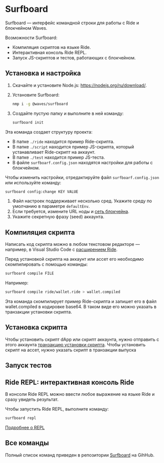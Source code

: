 # Surfboard

Surfboard — интерфейс командной строки для работы с Ride и блокчейном Waves.

Возможности Surfboard:

* Компиляция скриптов на языке Ride.
* Интерактивная консоль Ride REPL.
* Запуск JS-скриптов и тестов, работающих с блокчейном.

## Установка и настройка

1. Скачайте и установите Node.js: <https://nodejs.org/ru/download/>.
2. Установите Surfboard:

   ```bash
   nmp i -g @waves/surfboard
   ```

3. Создайте пустую папку и выполните в ней команду:

   ```bash
   surfboard init
   ```

Эта команда создает структуру проекта:

* В папке `./ride` находится пример Ride-скрипта.
* В папке `./script` находится пример JS-скрипта, который устанавливает Ride-скрипт на аккаунт.
* В папке `./test` находится пример JS-теста.
* В файле `surfboarf.config.json` находятся настройки для работы с блокчейном.

Чтобы изменить настройки, отредактируйте файл `surfboarf.config.json` или используйте команду:

```bash
surfboard config:change KEY VALUE
```

1. Файл настроек поддерживает несколько сред. Укажите среду по умолчанию в параметре `defaultEnv`.
2. Если требуется, измените URL ноды и [сеть блокчейна](/ru/blockchain/blockchain-network/chain-id).
3. Укажите секретную фразу (seed) аккаунта.

## Компиляция скрипта

Написать код скрипта можно в любом текстовом редакторе — например, в Visual Studio Code с [расширением Ride](/ru/building-apps/smart-contracts/tools/ride-vscode).

Перед установкой скрипта на аккаунт или ассет его необходимо скомпилировать с помощью команды:

```bash
surfboard compile FILE
```

Например:

```bash
surfboard compile ride/wallet.ride > wallet.compiled
```

Эта команда скомпилирует пример Ride-скрипта и запишет его в файл wallet.compiled в кодировке base64. В таком виде его можно указать в транзакции установки скрипта.

## Установка скрипта

Чтобы установить скрипт dApp или скрипт аккаунта, нужно отправить с этого аккаунта [транзакцию установки скрипта](/ru/blockchain/transaction-type/). Чтобы установить скрипт на ассет, нужно указать скрипт в транзакции выпуска []()

## Запуск тестов



## Ride REPL: интерактивная консоль Ride

В консоли Ride REPL можно ввести любое выражение на языке Ride и сразу увидеть результат.

Чтобы запустить Ride REPL, выполните команду:

```bash
surfboard repl
```

[Подробнее о REPL](/ru/building-apps/smart-contracts/tools/repl)

## Все команды

Полный список команд приведен в репозитории [Surfboard](https://github.com/wavesplatform/surfboard#surfboard-help-command) на GihHub.
